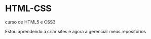 # HTML-CSS
 curso de HTML5 e CSS3

Estou aprendendo a criar sites e agora a gerenciar meus repositórios